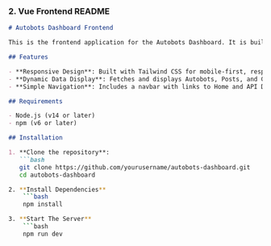 
### 2. **Vue Frontend README**

```markdown
# Autobots Dashboard Frontend

This is the frontend application for the Autobots Dashboard. It is built using Vue.js and interacts with the Autobots API to display data about Autobots, their posts, and comments.

## Features

- **Responsive Design**: Built with Tailwind CSS for mobile-first, responsive layouts.
- **Dynamic Data Display**: Fetches and displays Autobots, Posts, and Comments from the API.
- **Simple Navigation**: Includes a navbar with links to Home and API Documentation.

## Requirements

- Node.js (v14 or later)
- npm (v6 or later)

## Installation

1. **Clone the repository**:
   ```bash
   git clone https://github.com/yourusername/autobots-dashboard.git
   cd autobots-dashboard

2. **Install Dependencies**
    ```bash
    npm install

3. **Start The Server**
    ```bash
    npm run dev